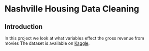 # Nashville Housing Data Cleaning


## Introduction

In this project we look at what variables effect the gross revenue from movies
The dataset is available on [Kaggle](https://www.kaggle.com/datasets/danielgrijalvas/movies).
